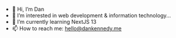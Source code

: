 - 👋 Hi, I’m Dan
- 👀 I’m interested in web development & information technology...
- 🌱 I’m currently learning NextJS 13
- 📫 How to reach me: hello@dankennedy.me
